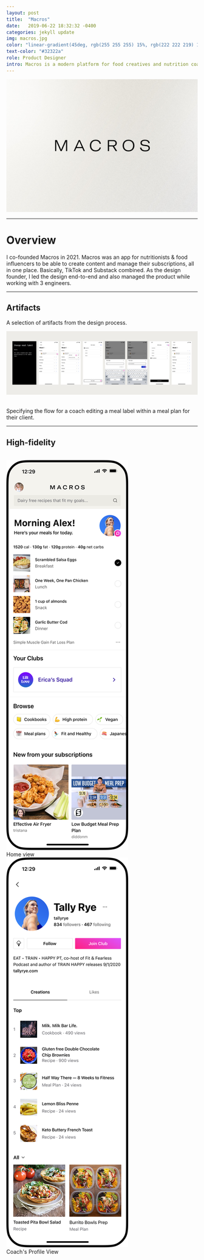 ```yaml
---
layout: post
title:  "Macros"
date:   2019-06-22 18:32:32 -0400
categories: jekyll update
img: macros.jpg
color: "linear-gradient(45deg, rgb(255 255 255) 15%, rgb(222 222 219) 100%)"
text-color: "#32322a"
role: Product Designer
intro: Macros is a modern platform for food creatives and nutrition coaches. I led the end-to-end design for the platform.
---
```


<img class="head landing" src="/img/macros-header.jpg" alt="">


<hr>


# Overview

I co-founded Macros in 2021. Macros was an app for nutritionists & food influencers to be able to create content and manage their subscriptions, all in one place. Basically, TikTok and Substack combined. As the design founder, I led the design end-to-end and also managed the product while working with 3 engineers.


<hr>


## Artifacts
<p>A selection of artifacts from the design process.</p>

![meeting](/img/meallabelflow.jpg)


<br>


<div class="caption">Specifying the flow for a coach editing a meal label within a meal plan for their client.</div>

<hr>

## High-fidelity

<br>

<div class="row">
  <div class="col-sm-6">
    <div class="col-with-margin">
      <img src="/img/home-view.png" alt="">
      <div class="caption-centered">Home view</div>
    </div>
  </div>
  <div class="col-sm-6">
    <div class="col-with-margin">
      <img src="/img/profile-view.png" alt="">
      <div class="caption-centered">Coach's Profile View</div>
    </div>
  </div>
</div>

<br>

